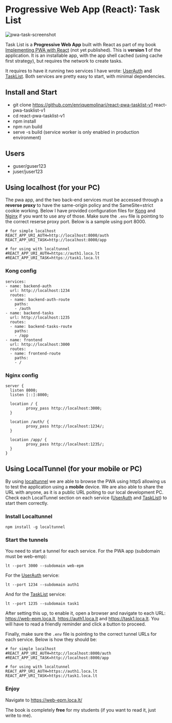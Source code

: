 # Progressive Web App (React): Task List

![pwa-task-screenshot](https://user-images.githubusercontent.com/11150895/149962394-3423124c-8d6c-4326-8164-b861c0d4f39b.png)

Task List is a **Progressive Web App** built with React as part of my book [Implementing PWA with React](https://leanpub.com/understandingreact) (not yet published). This is **version 1** of the application. It is an installable app, with the app shell cached (using cache first strategy), but requires the network to create tasks.

It requires to have it running two services I have wrote: [UserAuth](https://github.com/enriquemolinari/userauth) and [TaskList](https://github.com/enriquemolinari/tasklist). Both services are pretty easy to start, with minimal dependencies.

## Install and Start

- git clone https://github.com/enriquemolinari/react-pwa-tasklist-v1 react-pwa-tasklist-v1
- cd react-pwa-tasklist-v1
- npm install
- npm run build
- serve -s build (service worker is only enabled in production environment)

## Users

- guser/guser123
- juser/juser123

## Using localhost (for your PC)

The pwa app, and the two back-end services must be accessed through a **reverse proxy** to have the same-origin policy and the SameSite=strict cookie working. Below I have provided configuration files for [Kong](https://konghq.com/install/#kong-community) and [Nginx](https://docs.nginx.com/nginx/admin-guide/installing-nginx/installing-nginx-open-source/) if you want to use any of those. Make sure the `.env` file is pointing to the correct reserse proxy port. Below is a sample using port 8000.

```
# for simple localhost
REACT_APP_URI_AUTH=http://localhost:8000/auth
REACT_APP_URI_TASK=http://localhost:8000/app

# for using with localtunnel
#REACT_APP_URI_AUTH=https://auth1.loca.lt
#REACT_APP_URI_TASK=https://task1.loca.lt
```

### Kong config

```
services:
- name: backend-auth
  url: http://localhost:1234
  routes:
  - name: backend-auth-route
    paths:
    - /auth
- name: backend-tasks
  url: http://localhost:1235
  routes:
  - name: backend-tasks-route
    paths:
    - /app
- name: frontend
  url: http://localhost:3000
  routes:
  - name: frontend-route
    paths:
    - /
```

### Nginx config

```
server {
  listen 8000;
  listen [::]:8000;

  location / {
         proxy_pass http://localhost:3000;
  }

  location /auth/ {
         proxy_pass http://localhost:1234/;
  }

  location /app/ {
         proxy_pass http://localhost:1235/;
  }
}
```

## Using LocalTunnel (for your mobile or PC)

By using [localtunnel](https://github.com/localtunnel/localtunnel) we are able to browse the PWA using httpS allowing us to test the application using a **mobile** device. We are also able to share the URL with anyone, as it is a public URL poiting to our local development PC. Check each LocalTunnel section on each service ([UserAuth](https://github.com/enriquemolinari/userauth) and [TaskList](https://github.com/enriquemolinari/tasklist)) to start them correctly.

### Install Localtunnel

`npm install -g localtunnel`

### Start the tunnels

You need to start a tunnel for each service. For the PWA app (subdomain must be web-emp):

`lt --port 3000 --subdomain web-epm`

For the [UserAuth](https://github.com/enriquemolinari/userauth) service:

`lt --port 1234 --subdomain auth1`

And for the [TaskList](https://github.com/enriquemolinari/tasklist) service:

`lt --port 1235 --subdomain task1`

After setting this up, to enable it, open a browser and navigate to each URL: https://web-epm.loca.lt, https://auth1.loca.lt and https://task1.loca.lt. You will have to read a friendly reminder and click a button to proceed.

Finally, make sure the `.env` file is pointing to the correct tunnel URLs for each service. Below is how they should be:

```
# for simple localhost
#REACT_APP_URI_AUTH=http://localhost:8000/auth
#REACT_APP_URI_TASK=http://localhost:8000/app

# for using with localtunnel
REACT_APP_URI_AUTH=https://auth1.loca.lt
REACT_APP_URI_TASK=https://task1.loca.lt
```

### Enjoy

Navigate to https://web-epm.loca.lt/

The book is completely **free** for my students (if you want to read it, just write to me).
